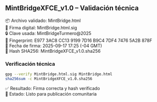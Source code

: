 ## MintBridgeXFCE_v1.0 – Validación técnica

📦 Archivo validado: MintBridge.html  
🔐 Firma digital: MintBridge.html.sig  
🔒 Clave usada: MintBridgeTurmero@2025  
🧬 Fingerprint: E977 3AC8 CC13 9199 7D16 B9C4 7DF4 7476 5A2B 878F  
📅 Fecha de firma: 2025-09-17 17:25 (-04 GMT)  
📄 Hash SHA256: MintBridgeXFCE_v1.0.sha256

### Verificación técnica

```bash
gpg --verify MintBridge.html.sig MintBridge.html
sha256sum -c MintBridgeXFCE_v1.0.sha256
```

✅ Resultado: Firma correcta y hash verificado  
🧾 Estado: Listo para publicación comunitaria
